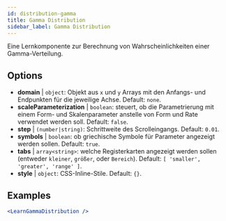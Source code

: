 ```yaml
---
id: distribution-gamma
title: Gamma Distribution
sidebar_label: Gamma Distribution
---
```


Eine Lernkomponente zur Berechnung von Wahrscheinlichkeiten einer Gamma-Verteilung.

## Options

* __domain__ | `object`: Objekt aus `x` und `y` Arrays mit den Anfangs- und Endpunkten für die jeweilige Achse. Default: `none`.
* __scaleParameterization__ | `boolean`: steuert, ob die Parametrierung mit einem Form- und Skalenparameter anstelle von Form und Rate verwendet werden soll. Default: `false`.
* __step__ | `(number|string)`: Schrittweite des Scrolleingangs. Default: `0.01`.
* __symbols__ | `boolean`: ob griechische Symbole für Parameter angezeigt werden sollen. Default: `true`.
* __tabs__ | `array<string>`: welche Registerkarten angezeigt werden sollen (entweder `kleiner`, `größer`, oder `Bereich`). Default: `[
  'smaller',
  'greater',
  'range'
]`.
* __style__ | `object`: CSS-Inline-Stile. Default: `{}`.


## Examples

```jsx live
<LearnGammaDistribution />
```

